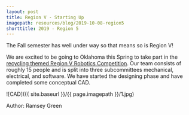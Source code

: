 ```yaml
---
layout: post
title: Region V - Starting Up
imagepath: resources/blog/2019-10-08-region5
shorttitle: 2019 - Region 5
---
```


The Fall semester has well under way so that means so is Region V!

We are excited to be going to Oklahoma this Spring to take part in the [recycling themed Region V Robotics Competition](https://r5conferences.org/wp-content/uploads/sites/126/Robotics_Game_Manual.pdf). Our team consists of roughly 15 people and is split into three subcommittees mechanical, electrical, and software. We have started the designing phase and have completed some conceptual CAD.


![CAD]({{ site.baseurl }}/{{ page.imagepath }}/1.jpg)


Author: Ramsey Green

